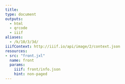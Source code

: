 ```yaml
---
title:
type: document
outputs:
  - html
  - qrcode
  - iiif
aliases:
  - /k/10/3/3d/
iiifContext: http://iiif.io/api/image/2/context.json
resources:
- src: "front.jxl"
  name: front
  params:
    iiif: front/info.json
    hint: non-paged
---
```


